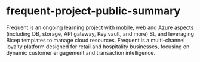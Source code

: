 # frequent-project-public-summary
Frequent is an ongoing learning project with mobile, web and Azure aspects (including DB, storage, API gateway, Key vault, and more) St, and leveraging Bicep templates to manage cloud resources.
Frequent is a multi-channel loyalty platform designed for retail and hospitality businesses, focusing on dynamic customer engagement and transaction intelligence.
